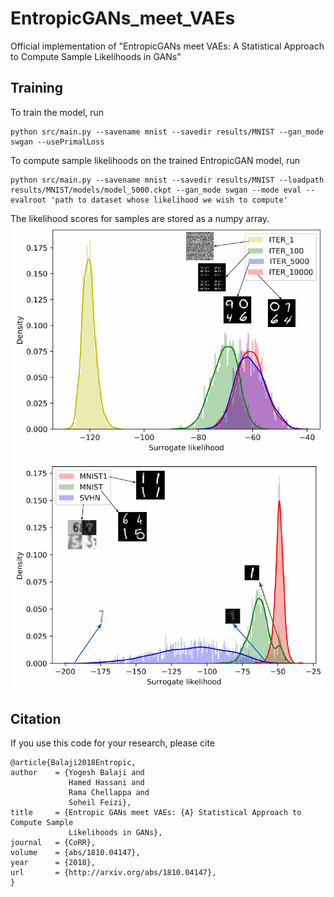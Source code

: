 # EntropicGANs_meet_VAEs
Official implementation of "EntropicGANs meet VAEs: A Statistical Approach to Compute Sample Likelihoods in GANs"

<p align="center">
  <src="figs/framework.png">
</p>

## Training 
To train the model, run
```
python src/main.py --savename mnist --savedir results/MNIST --gan_mode swgan --usePrimalLoss
```

To compute sample likelihoods on the trained EntropicGAN model, run
```
python src/main.py --savename mnist --savedir results/MNIST --loadpath results/MNIST/models/model_5000.ckpt --gan_mode swgan --mode eval --evalroot 'path to dataset whose likelihood we wish to compute'
```

The likelihood scores for samples are stored as a numpy array.
![LL_iterations](figs/LL_iterations_ICML.png)
![LL_datasets](figs/LL_datasets_ICML.png)

## Citation

If you use this code for your research, please cite

    @article{Balaji2018Entropic,
    author    = {Yogesh Balaji and
                 Hamed Hassani and
                 Rama Chellappa and
                 Soheil Feizi},
    title     = {Entropic GANs meet VAEs: {A} Statistical Approach to Compute Sample
                 Likelihoods in GANs},
    journal   = {CoRR},
    volume    = {abs/1810.04147},
    year      = {2018},
    url       = {http://arxiv.org/abs/1810.04147},
    }


